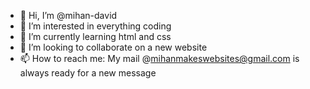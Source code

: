 - 👋 Hi, I’m @mihan-david
- 👀 I’m interested in everything coding
- 🌱 I’m currently learning html and css
- 💞️ I’m looking to collaborate on a new website
- 📫 How to reach me: My mail @mihanmakeswebsites@gmail.com is always ready for a new message

<!---
mihan-david/mihan-david is a ✨ special ✨ repository because its `README.md` (this file) appears on your GitHub profile.
You can click the Preview link to take a look at your changes.
--->
